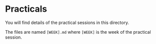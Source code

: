 # Practicals

You will find details of the practical sessions in this directory.

The files are named `[WEEK].md` where `[WEEK]` is the week of the practical session.
